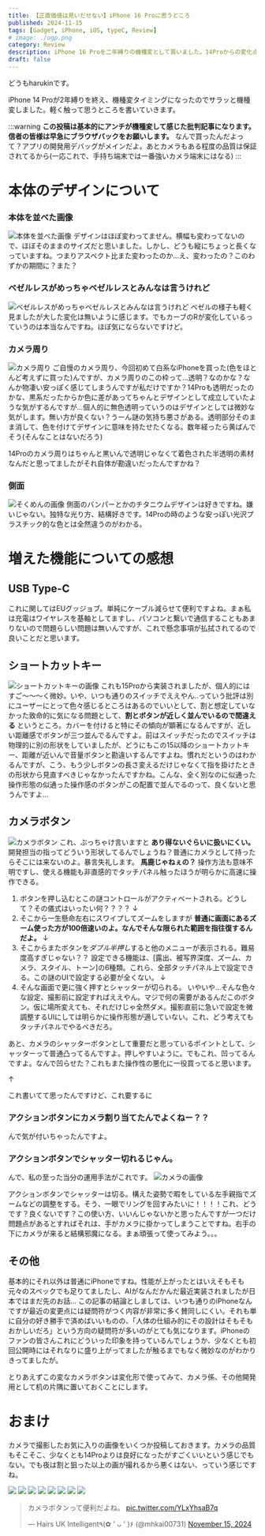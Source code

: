 ```yaml
---
title: 【正直価値は見いだせない】iPhone 16 Proに思うところ
published: 2024-11-15
tags: [Gadget, iPhone, iOS, typeC, Review]
# image: ./ogp.png
category: Review
description: iPhone 16 Proを二年縛りの機種変として買いました。14Proからの変化点を中心にレビューしていきます。
draft: false
---
```

どうもharukinです。

iPhone 14 Proが2年縛りを終え、機種変タイミングになったのでサラッと機種変しました。軽く触って思うところを書いていきます。

:::warning
**この投稿は基本的にアンチが機種変して感じた批判記事になります。信者の皆様は早急にブラウザバックをお願いします。** なんで買ったんだよって？アプリの開発用デバッグがメインだよ。あとカメラもある程度の品質は保証されてるから(一応これで、手持ち端末では一番強いカメラ端末にはなる)
:::

# 本体のデザインについて
### 本体を並べた画像
![本体を並べた画像](./P_20241030_124006.jpg)
デザインはほぼ変わってません。横幅も変わってないので、ほぼそのままのサイズだと思いました。しかし、どうも縦にちょっと長くなっていますね。つまりアスペクト比また変わったのか...え、変わったの？このわずかの期間に？また？

### ベゼルレスがめっちゃベゼルレスとみんなは言うけれど
![ベゼルレスがめっちゃベゼルレスとみんなは言うけれど](./P_20241030_124223.jpg)
ベゼルの様子も軽く見ましたが大した変化は無いように感じます。でもカーブのRが変化しているっていうのは本当なんですね。ほぼ気にならないですけど。

### カメラ周り
![カメラ周り](./P_20241030_124258.jpg)
ご自慢のカメラ周り、今回初めて白系なiPhoneを買った(色をほとんど考えずに買った)んですが、カメラ周りのこの枠って...透明？なのかな？なんか物凄い安っぽく感じてしまうんですが私だけですか？14Proも透明だったのかな、黒系だったからか色に差があってちゃんとデザインとして成立していたような気がするんですが...個人的に無色透明っていうのはデザインとしては微妙な気がします。無い方が良くない？うーん謎の気持ち悪さがある。透明部分そのまま消して、色を付けてデザインに意味を持たせたくなる。数年経ったら黄ばんでそう(そんなことはないだろう)

14Proのカメラ周りはちゃんと黒いんで透明じゃなくて着色された半透明の素材なんだと思ってましたがそれ自体が勘違いだったんですかね？

### 側面
![そくめんの画像](./P_20241030_124342.jpg)
側面のバンパーとかのチタニウムデザインは好きですね。嫌いじゃない。独特な光り方、結構好きです。14Proの時のような安っぽい光沢プラスチック的な色とは全然違うのがわかる。

# 増えた機能についての感想
## USB Type-C
これに関してはEUグッジョブ。単純にケーブル減らせて便利ですよね。まぁ私は充電はワイヤレスを基軸としてますし、パソコンと繋いで通信することもあまりないので問題らしい問題は無いんですが、これで懸念事項が払拭されてるので良いことだと思います。
## ショートカットキー
![ショートカットキーの画像](./P_20241030_124934.jpg)
これも15Proから実装されましたが、個人的にはすご～～～く微妙。いや、いつも通りのスイッチでええやん..っていう批評は別にユーザーにとって色々感じるところはあるのでいいとして、割と想定していなかった致命的に気になる問題として、**割とボタンが近しく並んでいるので間違える** というところ。カバーを付けると特にその傾向が顕著になるんですが、近しい距離感でボタンが三つ並んでるんですよ。前はスイッチだったのでスイッチは物理的に別の形状をしていましたが、どうにもこの15以降のショートカットキー、距離が近いんで音量ボタンと勘違いするんですよね。慣れだというのはわかるんですが、こう、もう少しボタンの長さ変えるだけじゃなくて指を掛けたときの形状から見直すべきじゃなかったんですかね。こんな、全く別なのに似通った操作形態の似通った操作感のボタンがこの配置で並んでるのって、良くないと思うんですよ...

## カメラボタン
![カメラボタン](./P_20241030_124408.jpg)
これ、ぶっちゃけ言いますと **あり得ないぐらいに扱いにくい。** 開発担当の指ってどういう形状してるんでしょうね？普通にカメラとして持ったらそこには来ないのよ。暴言失礼します。 **馬鹿じゃねぇの？** 
操作方法も意味不明ですし、使える機能も非直感的でタッチパネル触ったほうが明らかに高速に操作できる。
1. ボタンを押し込むとこの謎コントロールがアクティベートされる。どうして？その儀式はいったい何？？？？
   ↓
2. そこから一生懸命左右にスワイプしてズームをしますが **普通に画面にあるズーム使った方が100倍速いのよ。なんでそんな限られた範囲を指往復するんだよ。**
   ↓
3. そこからまたボタンを*ダブル半押し*すると他のメニューが表示される。難易度高すぎじゃない？？
   設定できる機能は、[露出、被写界深度、ズーム、カメラ、スタイル、トーン]の6種類。これら、全部タッチパネル上で設定できる。この謎のUIで設定する必要が全くない。
   ↓
4. そんな画面で更に強く押すとシャッターが切られる。
   いやいや...そんな色々な設定、撮影前に設定すればええやん。マジで何の需要があるんだこのボタン。仮に場所変えても、それだけじゃ全然ダメ。撮影直前に急いで設定を微調整するUIにしては明らかに操作形態が適していない。これ、どう考えてもタッチパネルでやるべきだろ。

あと、カメラのシャッターボタンとして重要だと思っているポイントとして、シャッターって普通凸ってるんですよ。押しやすいように。でもこれ、凹ってるんですよ。なんで凹らせた？これもまた操作性の悪化に一役買ってると思います。

↑

これ書いてて思ったんですけど、これ要するに
### **アクションボタンにカメラ割り当てたんでよくねー？？**　
んで気が付いちゃったんですよ。
### **アクションボタンでシャッター切れるじゃん。**

んで、私の至った当分の運用手法がこれです。
![カメラの画像](./P_20241115_223536.jpg)

アクションボタンでシャッターは切る。構えた姿勢で暇をしている左手親指でズームなどの調整をする。そう、一眼でリングを回すみたいに！！！！これ、どうです？良くないです？この使い方、いいんじゃないかと思ったんですが一つだけ問題点があるとすればそれは、手がカメラに掛かってしまうことですね。右手の下にカメラが来ると結構邪魔になる。まぁ頑張って使ってみよう。。。

## その他
基本的にそれ以外は普通にiPhoneですね。性能が上がったとはいえそもそも元々のスペックでも足りてましたし、AIがなんだかんだ最近実装されましたが日本ではまだ先のお話...
この記事の結論としましては、いつも通りのiPhoneなんですが最近の変更点には疑問符がつく内容が非常に多く賛同しにくい。それも単に自分の好き勝手で済めばいいものの、「人体の仕組み的にその設計はそもそもおかしいだろ」という方向の疑問符が多いのがとても気になります。iPhoneのファンの皆さんこれにどういった印象を持っているんでしょうか、少なくとも初回公開時にはそれなりに盛り上がってましたが触るまでもなく微妙なのがわかりきってましたが。

とりあえずこの変なカメラボタンは変化形で使ってみて、カメラ係、その他開発用として机の片隅に置いておくことにします。

# おまけ
カメラで撮影したお気に入りの画像をいくつか投稿しておきます。カメラの品質もそこそこ、少なくとも14Proよりは良好になったがすごくいいという感じでもない。でも夜は割と狙った以上の画が撮れるから悪くはない、っていう感じですね。

![](./sample-image/2C343C76-FC33-4082-AE96-324BF96EC7FB.jpg)
![](./sample-image/5BFE2BBF-6FE9-4240-8D59-66CCED59E022.jpg)
![](./sample-image/7BD80051-5F9E-4E8E-A167-220E30A336EB.jpg)
![](./sample-image/8B37AD8E-E7D9-4334-87CE-0C6277947900.jpg)
![](./sample-image/87549FCC-92B1-431D-ACA6-605D690BD531.jpg)
![](./sample-image/4587122A-936B-4717-AA39-1FD9E261C1E5.jpg)
![](./sample-image/B0B4EC63-BEF3-41C0-B85B-A4D4A8C2F582.jpg)
![](./sample-image/DFEB9D1F-EF1D-4242-A838-A8FC4E08CFEC.jpg)


<blockquote class="twitter-tweet" data-media-max-width="560"><p lang="ja" dir="ltr">カメラボタンって便利だよね。 <a href="https://t.co/YLxYhsaB7q">pic.twitter.com/YLxYhsaB7q</a></p>&mdash; Hairs UK Intelligent٩(✿ &#39; ᴗ &#39; )۶ (@mhkai00731) <a href="https://twitter.com/mhkai00731/status/1857427544456253693?ref_src=twsrc%5Etfw">November 15, 2024</a></blockquote> <script async src="https://platform.twitter.com/widgets.js" charset="utf-8"></script> 